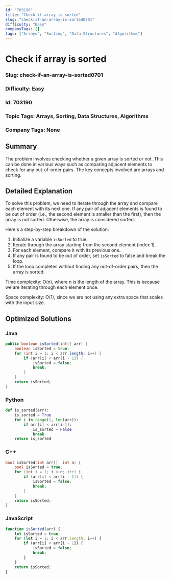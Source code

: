 ```yaml
---
id: "703190"
title: "Check if array is sorted"
slug: "check-if-an-array-is-sorted0701"
difficulty: "Easy"
companyTags: []
tags: ["Arrays", "Sorting", "Data Structures", "Algorithms"]
---
```


**Check if array is sorted**
==========================

### Slug: check-if-an-array-is-sorted0701
### Difficulty: Easy
### Id: 703190
### Topic Tags: Arrays, Sorting, Data Structures, Algorithms
### Company Tags: None

## Summary
The problem involves checking whether a given array is sorted or not. This can be done in various ways such as comparing adjacent elements to check for any out-of-order pairs. The key concepts involved are arrays and sorting.

## Detailed Explanation
To solve this problem, we need to iterate through the array and compare each element with its next one. If any pair of adjacent elements is found to be out of order (i.e., the second element is smaller than the first), then the array is not sorted. Otherwise, the array is considered sorted.

Here's a step-by-step breakdown of the solution:

1. Initialize a variable `isSorted` to true.
2. Iterate through the array starting from the second element (index 1).
3. For each element, compare it with its previous one.
4. If any pair is found to be out of order, set `isSorted` to false and break the loop.
5. If the loop completes without finding any out-of-order pairs, then the array is sorted.

Time complexity: O(n), where n is the length of the array. This is because we are iterating through each element once.

Space complexity: O(1), since we are not using any extra space that scales with the input size.

## Optimized Solutions

### Java
```java
public boolean isSorted(int[] arr) {
    boolean isSorted = true;
    for (int i = 1; i < arr.length; i++) {
        if (arr[i] < arr[i - 1]) {
            isSorted = false;
            break;
        }
    }
    return isSorted;
}
```

### Python
```python
def is_sorted(arr):
    is_sorted = True
    for i in range(1, len(arr)):
        if arr[i] < arr[i-1]:
            is_sorted = False
            break
    return is_sorted
```

### C++
```cpp
bool isSorted(int arr[], int n) {
    bool isSorted = true;
    for (int i = 1; i < n; i++) {
        if (arr[i] < arr[i - 1]) {
            isSorted = false;
            break;
        }
    }
    return isSorted;
}
```

### JavaScript
```javascript
function isSorted(arr) {
    let isSorted = true;
    for (let i = 1; i < arr.length; i++) {
        if (arr[i] < arr[i - 1]) {
            isSorted = false;
            break;
        }
    }
    return isSorted;
}
```